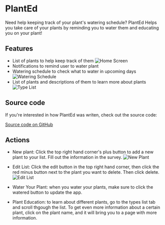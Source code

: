 # PlantEd

Need help keeping track of your plant's watering schedule? PlantEd Helps you take care of your plants by reminding you to water them and educating you on your plant!

## Features

+ List of plants to help keep track of them
![Home Screen](/images/HomeScreen.png)
+ Notifications to remind user to water plant
+ Watering schedule to check what to water in upcoming days
![Watering Schedule](/images/WateringSchedule.png)
+  List of plants and descriptions of them to learn more about plants
![Type List](/images/TypeList.png)

## Source code

If you're interested in how PlantEd was writen, check out the source code:

[Source code on GitHub](https://github.com/jacqueraffe/PlantEdCD)


## Actions
+ New plant: Click the top right hand corner's plus button to add a new plant to your list. Fill out the information in the survey.
![New Plant](/images/NewPlant.png)

+ Edit List: Click the edit button in the top right hand corner, then click the red minus button next to the plant you want to delete. Then click delete.
![Edit List](/images/EditList.png)

+ Water Your Plant: when you water your plants, make sure to click the watered button to update the app.

+ Plant Education: to learn about different plants, go to the types list tab and scroll thgough the list. To get even more information about a certain plant, click on the plant name, and it will bring you to a page with more information.

